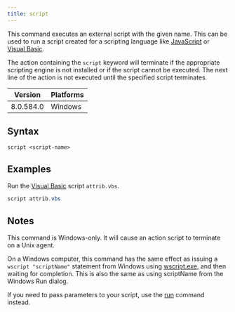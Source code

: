 ```yaml
---
title: script
---
```


This command executes an external script with the given name. This can be used to run a script created for a scripting language like [JavaScript](https://en.wikipedia.org/wiki/JavaScript) or [Visual Basic](https://en.wikipedia.org/wiki/Visual_Basic).

The action containing the `script` keyword will terminate if the appropriate scripting engine is not installed or if the script cannot be executed. The next line of the action is not executed until the specified script terminates.

Version | Platforms
--- | ---
8.0.584.0 | Windows

## Syntax

    script <script-name>

## Examples

Run the [Visual Basic](https://en.wikipedia.org/wiki/Visual_Basic) script `attrib.vbs`.

```actionscript
script attrib.vbs
```

## Notes

This command is Windows-only. It will cause an action script to terminate on a Unix agent.

On a Windows computer, this command has the same effect as issuing a `wscript "scriptName"` statement from Windows using [wscript.exe](https://support.microsoft.com/en-us/kb/232211), and then waiting for completion. This is also the same as using scriptName from the Windows Run dialog.

If you need to pass parameters to your script, use the [run](./run.html) command instead.
